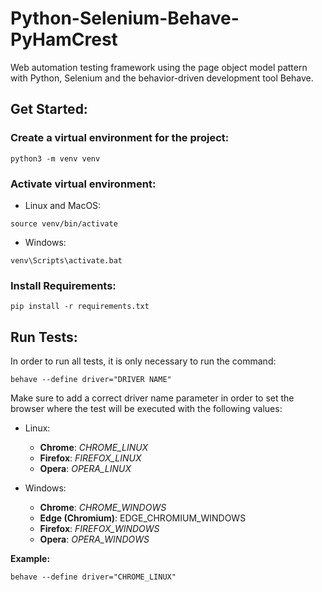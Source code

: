 # Python-Selenium-Behave-PyHamCrest
Web automation testing framework using the page object model pattern with Python, Selenium and the behavior-driven development tool Behave.

## Get Started:

### Create a virtual environment for the project:
```
python3 -m venv venv
```

### Activate virtual environment:
- Linux and MacOS:
```
source venv/bin/activate
```

- Windows:
```
venv\Scripts\activate.bat
```

### Install Requirements:
```
pip install -r requirements.txt
```

## Run Tests:
In order to run all tests, it is only necessary to run the command:
```
behave --define driver="DRIVER NAME"
```

Make sure to add a correct driver name parameter in order to set the browser where the test will be executed
with the following values:

 - Linux:
    - **Chrome**: *CHROME_LINUX*
    - **Firefox**: *FIREFOX_LINUX*
    - **Opera**: *OPERA_LINUX*

- Windows:
    - **Chrome**: *CHROME_WINDOWS*
    - **Edge (Chromium)**: EDGE_CHROMIUM_WINDOWS
    - **Firefox**: *FIREFOX_WINDOWS*
    - **Opera**: *OPERA_WINDOWS*

**Example:**
```
behave --define driver="CHROME_LINUX"
```
